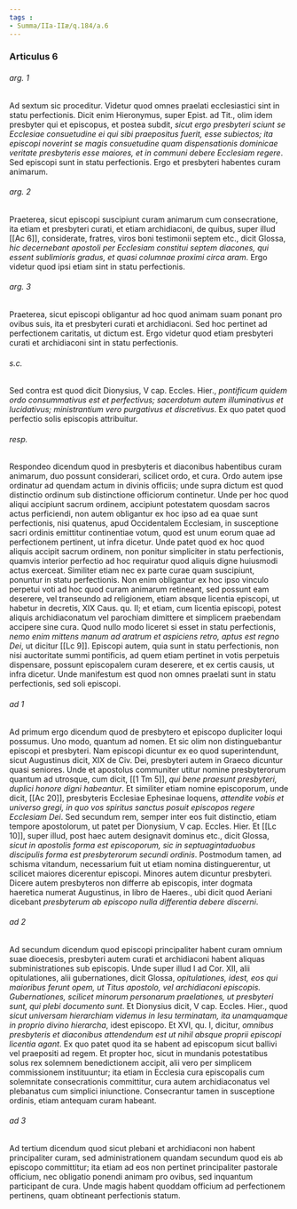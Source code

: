 ```yaml
---
tags : 
- Summa/IIa-IIæ/q.184/a.6
---
```


### Articulus 6

###### arg. 1
Ad sextum sic proceditur. Videtur quod omnes praelati ecclesiastici sint in statu perfectionis. Dicit enim Hieronymus, super Epist. ad Tit., olim idem presbyter qui et episcopus, et postea subdit, *sicut ergo presbyteri sciunt se Ecclesiae consuetudine ei qui sibi praepositus fuerit, esse subiectos; ita episcopi noverint se magis consuetudine quam dispensationis dominicae veritate presbyteris esse maiores, et in communi debere Ecclesiam regere*. Sed episcopi sunt in statu perfectionis. Ergo et presbyteri habentes curam animarum.

###### arg. 2
Praeterea, sicut episcopi suscipiunt curam animarum cum consecratione, ita etiam et presbyteri curati, et etiam archidiaconi, de quibus, super illud [[Ac 6]], considerate, fratres, viros boni testimonii septem etc., dicit Glossa, *hic decernebant apostoli per Ecclesiam constitui septem diacones, qui essent sublimioris gradus, et quasi columnae proximi circa aram*. Ergo videtur quod ipsi etiam sint in statu perfectionis.

###### arg. 3
Praeterea, sicut episcopi obligantur ad hoc quod animam suam ponant pro ovibus suis, ita et presbyteri curati et archidiaconi. Sed hoc pertinet ad perfectionem caritatis, ut dictum est. Ergo videtur quod etiam presbyteri curati et archidiaconi sint in statu perfectionis.

###### s.c.
Sed contra est quod dicit Dionysius, V cap. Eccles. Hier., *pontificum quidem ordo consummativus est et perfectivus; sacerdotum autem illuminativus et lucidativus; ministrantium vero purgativus et discretivus*. Ex quo patet quod perfectio solis episcopis attribuitur.

###### resp.
Respondeo dicendum quod in presbyteris et diaconibus habentibus curam animarum, duo possunt considerari, scilicet ordo, et cura. Ordo autem ipse ordinatur ad quendam actum in divinis officiis; unde supra dictum est quod distinctio ordinum sub distinctione officiorum continetur. Unde per hoc quod aliqui accipiunt sacrum ordinem, accipiunt potestatem quosdam sacros actus perficiendi, non autem obligantur ex hoc ipso ad ea quae sunt perfectionis, nisi quatenus, apud Occidentalem Ecclesiam, in susceptione sacri ordinis emittitur continentiae votum, quod est unum eorum quae ad perfectionem pertinent, ut infra dicetur. Unde patet quod ex hoc quod aliquis accipit sacrum ordinem, non ponitur simpliciter in statu perfectionis, quamvis interior perfectio ad hoc requiratur quod aliquis digne huiusmodi actus exerceat. Similiter etiam nec ex parte curae quam suscipiunt, ponuntur in statu perfectionis. Non enim obligantur ex hoc ipso vinculo perpetui voti ad hoc quod curam animarum retineant, sed possunt eam deserere, vel transeundo ad religionem, etiam absque licentia episcopi, ut habetur in decretis, XIX Caus. qu. II; et etiam, cum licentia episcopi, potest aliquis archidiaconatum vel parochiam dimittere et simplicem praebendam accipere sine cura. Quod nullo modo liceret si esset in statu perfectionis, *nemo enim mittens manum ad aratrum et aspiciens retro, aptus est regno Dei*, ut dicitur [[Lc 9]]. Episcopi autem, quia sunt in statu perfectionis, non nisi auctoritate summi pontificis, ad quem etiam pertinet in votis perpetuis dispensare, possunt episcopalem curam deserere, et ex certis causis, ut infra dicetur. Unde manifestum est quod non omnes praelati sunt in statu perfectionis, sed soli episcopi.

###### ad 1
Ad primum ergo dicendum quod de presbytero et episcopo dupliciter loqui possumus. Uno modo, quantum ad nomen. Et sic olim non distinguebantur episcopi et presbyteri. Nam episcopi dicuntur ex eo quod superintendunt, sicut Augustinus dicit, XIX de Civ. Dei, presbyteri autem in Graeco dicuntur quasi seniores. Unde et apostolus communiter utitur nomine presbyterorum quantum ad utrosque, cum dicit, [[1 Tm 5]], *qui bene praesunt presbyteri, duplici honore digni habeantur*. Et similiter etiam nomine episcoporum, unde dicit, [[Ac 20]], presbyteris Ecclesiae Ephesinae loquens, *attendite vobis et universo gregi, in quo vos spiritus sanctus posuit episcopos regere Ecclesiam Dei*. Sed secundum rem, semper inter eos fuit distinctio, etiam tempore apostolorum, ut patet per Dionysium, V cap. Eccles. Hier. Et [[Lc 10]], super illud, post haec autem designavit dominus etc., dicit Glossa, *sicut in apostolis forma est episcoporum, sic in septuagintaduobus discipulis forma est presbyterorum secundi ordinis*. Postmodum tamen, ad schisma vitandum, necessarium fuit ut etiam nomina distinguerentur, ut scilicet maiores dicerentur episcopi. Minores autem dicuntur presbyteri. Dicere autem presbyteros non differre ab episcopis, inter dogmata haeretica numerat Augustinus, in libro de Haeres., ubi dicit quod Aeriani dicebant *presbyterum ab episcopo nulla differentia debere discerni*.

###### ad 2
Ad secundum dicendum quod episcopi principaliter habent curam omnium suae dioecesis, presbyteri autem curati et archidiaconi habent aliquas subministrationes sub episcopis. Unde super illud I ad Cor. XII, alii opitulationes, alii gubernationes, dicit Glossa, *opitulationes, idest, eos qui maioribus ferunt opem, ut Titus apostolo, vel archidiaconi episcopis. Gubernationes, scilicet minorum personarum praelationes, ut presbyteri sunt, qui plebi documento sunt*. Et Dionysius dicit, V cap. Eccles. Hier., quod *sicut universam hierarchiam videmus in Iesu terminatam, ita unamquamque in proprio divino hierarcha*, idest episcopo. Et XVI, qu. I, dicitur, *omnibus presbyteris et diaconibus attendendum est ut nihil absque proprii episcopi licentia agant*. Ex quo patet quod ita se habent ad episcopum sicut ballivi vel praepositi ad regem. Et propter hoc, sicut in mundanis potestatibus solus rex solemnem benedictionem accipit, alii vero per simplicem commissionem instituuntur; ita etiam in Ecclesia cura episcopalis cum solemnitate consecrationis committitur, cura autem archidiaconatus vel plebanatus cum simplici iniunctione. Consecrantur tamen in susceptione ordinis, etiam antequam curam habeant.

###### ad 3
Ad tertium dicendum quod sicut plebani et archidiaconi non habent principaliter curam, sed administrationem quandam secundum quod eis ab episcopo committitur; ita etiam ad eos non pertinet principaliter pastorale officium, nec obligatio ponendi animam pro ovibus, sed inquantum participant de cura. Unde magis habent quoddam officium ad perfectionem pertinens, quam obtineant perfectionis statum.

